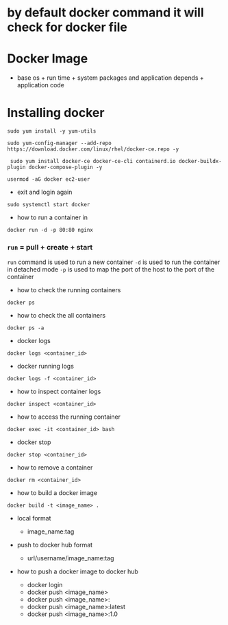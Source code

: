 # by default docker command it will check for docker file 

# Docker Image 
* base os +  run time + system packages and application depends + application code 

# Installing docker 
```shell
sudo yum install -y yum-utils
```
```shell
sudo yum-config-manager --add-repo https://download.docker.com/linux/rhel/docker-ce.repo -y
```
```shell
 sudo yum install docker-ce docker-ce-cli containerd.io docker-buildx-plugin docker-compose-plugin -y
```

```shell
usermod -aG docker ec2-user
```

* exit and login again 

```shell
sudo systemctl start docker
```
* how to run a container in 
```shell
docker run -d -p 80:80 nginx
```
###  `run` = pull + create + start
`run` command is used to run a new container
`-d` is used to run the container in detached mode
`-p` is used to map the port of the host to the port of the container

* how to check the running containers
```shell
docker ps
```
* how to check the all containers
```shell
docker ps -a
```

* docker logs
```shell
docker logs <container_id>
```
* docker running logs
```shell
docker logs -f <container_id>
```
* how to inspect container logs
```shell
docker inspect <container_id>
```


* how to access the running container
```shell
docker exec -it <container_id> bash
```


* docker stop
```shell
docker stop <container_id>
```
* how to remove a container
```shell
docker rm <container_id>
```
* how to build a docker image
```shell
docker build -t <image_name> .
```
- local format
    - image_name:tag

- push to  docker hub format 
  - url/username/image_name:tag

-  how to push a docker image to docker hub
    - docker login
    - docker push <image_name>
    - docker push <image_name>:<tag>
    - docker push <image_name>:latest
    - docker push <image_name>:1.0